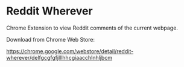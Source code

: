# Reddit Wherever

Chrome Extension to view Reddit comments of the current webpage.


Download from Chrome Web Store:

https://chrome.google.com/webstore/detail/reddit-wherever/delfgcgfgfjlllhhcgiaacchlnhljbcm